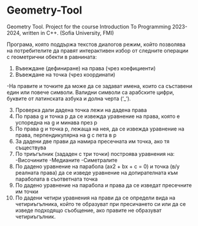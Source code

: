 # Geometry-Tool
Geometry Tool. Project for the course Introduction To Programming 2023-2024, written in C++. (Sofia University, FMI)

Програма, която поддържа текстов диалогов режим, който позволява на потребителите да правят интерактивен избор от следните операции с геометрични обекти в равнината:
1.	Въвеждане (дефиниране) на права (чрез коефициенти)
2.	Въвеждане на точка (чрез координати)

-На правите и точките да може да се задават имена, които са съставени един или повече символи. Валидни символи са арабските цифри, буквите от латинската азбука и долна черта (‘_’).

3.	Проверка дали дадена точка лежи на дадена права
4.	По права g и точка p да се извежда уравнение на права, която е успоредна на g и минава през p
5.	По права g и точка p, лежаща на нея, да се извежда уравнение на права, перпендикулярна на g с пета в p
6.	За дадени две прави да намира пресечната им точка, ако тя съществува
7.	По триъгълник (зададен с три точки) построява уравнения на: -Височините -Медианите -Симетралите
8.	По дадено уравнение на парабола (ax2 + bx + c = 0) и точка (в/у реалната права) да се изведе уравнение на допирателната към параболата в съответната точка
9.	По дадено уравнение на парабола и права да се изведат пресечните им точки
10.	По дадени четири уравнения на прави да се определи вида на четириъгълника, който те образуват при пресичането си или да се изведе подходящо съобщение, ако правите не образуват четириъгълник.

